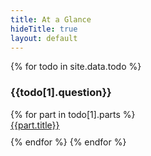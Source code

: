 ```yaml
---
title: At a Glance
hideTitle: true
layout: default
---
```


{% for todo in site.data.todo %}
<div class="row">
  <div class="col-md-10 offset-1">
    <h3>{{todo[1].question}}</h3>
  </div>
</div>
{% for part in todo[1].parts %}
  <div class="row">  
    <div class="col-md-2" id="{{part.title | remove: " " }}-{{part.due}}"> </div>
    <div class="col-md-8" style="padding-bottom: 10px;">
      <a href="todo/{{todo[1].base}}/{{part.file}}.html">
        {{part.title}}
      </a>
      <span style="font-size: 80%;" class="pull-right" id="{{part.title | remove: " " }}-prettydate-{{part.due}}"> </span>
    </div>
  </div>
  <script type='text/javascript'> 
    dueIn("{{part.title | remove: " " }}-{{part.due}}", "{{part.due}}", "{{part.inclass}}", "", "90%"); 
    prettyDate("{{part.title | remove: " " }}-prettydate-{{part.due}}", "{{part.due}}", ""); 
  </script>
{% endfor %}
{% endfor %}
